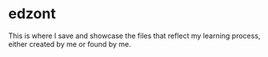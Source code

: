 # edzont
This is where I save and showcase the files that reflect my learning process, either created by me or found by me.
